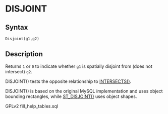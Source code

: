 
# DISJOINT

## Syntax


```
Disjoint(g1,g2)
```

## Description


Returns `1` or `0` to indicate whether `g1` is spatially disjoint from
(does not intersect) `g2`.


DISJOINT() tests the opposite relationship to [INTERSECTS()](intersects.md).


DISJOINT() is based on the original MySQL implementation and uses object bounding rectangles, while [ST_DISJOINT()](st_disjoint.md) uses object shapes.


GPLv2 fill_help_tables.sql


